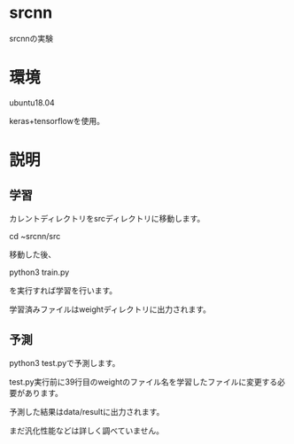 # srcnn
srcnnの実験

# 環境
ubuntu18.04

keras+tensorflowを使用。


# 説明
## 学習
カレントディレクトリをsrcディレクトリに移動します。

cd ~srcnn/src


移動した後、

python3 train.py

を実行すれば学習を行います。

学習済みファイルはweightディレクトリに出力されます。

## 予測
python3 test.pyで予測します。

test.py実行前に39行目のweightのファイル名を学習したファイルに変更する必要があります。

予測した結果はdata/resultに出力されます。

まだ汎化性能などは詳しく調べていません。
